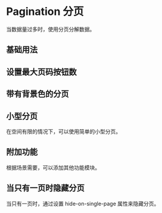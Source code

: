 <script setup>
import { onMounted } from 'vue'

onMounted(() => {
    import('../index.js')
    import('./index.scss')
})
</script>

# Pagination 分页

当数据量过多时，使用分页分解数据。

## 基础用法

<div class="col left">
    <!-- <ea-pagination layout="prev,pager,next" total="500" page-count="6" />
    <ea-pagination layout="prev,pager,next" total="50" page-count="6" /> -->
    <ea-pagination layout="prev,pager,next" total="80" />
</div>

## 设置最大页码按钮数

## 带有背景色的分页

## 小型分页

在空间有限的情况下，可以使用简单的小型分页。

## 附加功能

根据场景需要，可以添加其他功能模块。

## 当只有一页时隐藏分页

当只有一页时，通过设置 hide-on-single-page 属性来隐藏分页。
